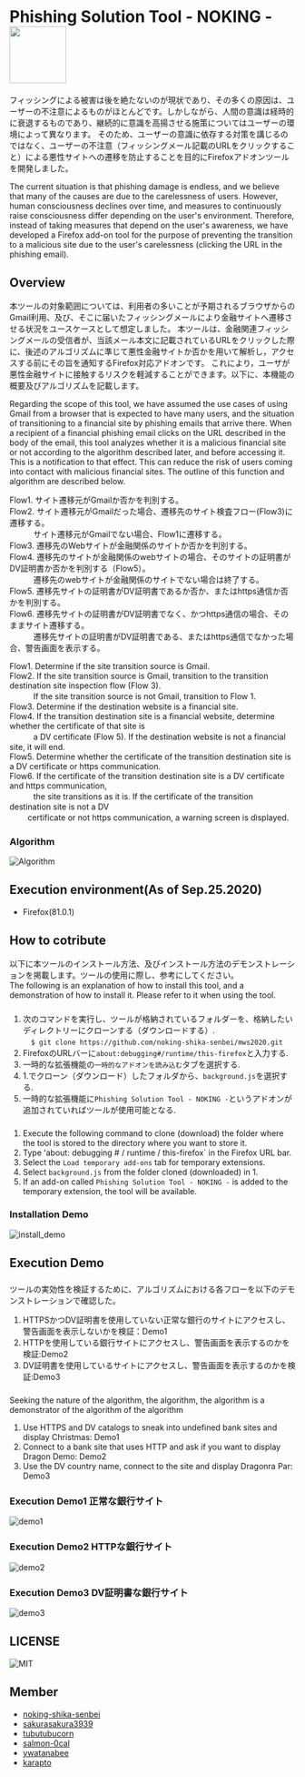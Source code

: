 # Phishing Solution Tool - NOKING - <img src="https://github.com/noking-shika-senbei/mws2020/blob/master/pictures/nokin-bank.png" width="100">
フィッシングによる被害は後を絶たないのが現状であり、その多くの原因は、ユーザーの不注意によるものがほとんどです。しかしながら、人間の意識は経時的に衰退するものであり、継続的に意識を高揚させる施策についてはユーザーの環境によって異なります。
そのため、ユーザーの意識に依存する対策を講じるのではなく、ユーザーの不注意（フィッシングメール記載のURLをクリックすること）による悪性サイトへの遷移を防止することを目的にFirefoxアドオンツールを開発しました。

The current situation is that phishing damage is endless, and we believe that many of the causes are due to the carelessness of users. However, human consciousness declines over time, and measures to continuously raise consciousness differ depending on the user's environment.
Therefore, instead of taking measures that depend on the user's awareness, we have developed a Firefox add-on tool for the purpose of preventing the transition to a malicious site due to the user's carelessness (clicking the URL in the phishing email).

## Overview
本ツールの対象範囲については、利用者の多いことが予期されるブラウザからのGmail利用、及び、そこに届いたフィッシングメールにより金融サイトへ遷移させる状況をユースケースとして想定しました。
本ツールは、金融関連フィッシングメールの受信者が、当該メール本文に記載されているURLをクリックした際に、後述のアルゴリズムに準じて悪性金融サイトか否かを用いて解析し，アクセスする前にその旨を通知するFirefox対応アドオンです。
これにより，ユーザが悪性金融サイトに接触するリスクを軽減することができます。以下に、本機能の概要及びアルゴリズムを記載します。

Regarding the scope of this tool, we have assumed the use cases of using Gmail from a browser that is expected to have many users, and the situation of transitioning to a financial site by phishing emails that arrive there.
When a recipient of a financial phishing email clicks on the URL described in the body of the email, this tool analyzes whether it is a malicious financial site or not according to the algorithm described later, and before accessing it. This is a notification to that effect.
This can reduce the risk of users coming into contact with malicious financial sites. The outline of this function and algorithm are described below.


Flow1. サイト遷移元がGmailか否かを判別する。  
Flow2. サイト遷移元がGmailだった場合、遷移先のサイト検査フロー(Flow3)に遷移する。  
　　　サイト遷移元がGmailでない場合、Flow1に遷移する。  
Flow3. 遷移先のWebサイトが金融関係のサイトか否かを判別する。  
Flow4. 遷移先のサイトが金融関係のwebサイトの場合、そのサイトの証明書がDV証明書か否かを判別する（Flow5）。  
　　　遷移先のwebサイトが金融関係のサイトでない場合は終了する。  
Flow5. 遷移先サイトの証明書がDV証明書であるか否か、またはhttps通信か否かを判別する。  
Flow6. 遷移先サイトの証明書がDV証明書でなく、かつhttps通信の場合、そのままサイト遷移する。  
　　　遷移先サイトの証明書がDV証明書である、またはhttps通信でなかった場合、警告画面を表示する。

Flow1. Determine if the site transition source is Gmail.  
Flow2. If the site transition source is Gmail, transition to the transition destination site inspection flow (Flow 3).  
　　　If the site transition source is not Gmail, transition to Flow 1.  
Flow3. Determine if the destination website is a financial site.  
Flow4. If the transition destination site is a financial website, determine whether the certificate of that site is  
　　　a DV certificate (Flow 5). If the destination website is not a financial site, it will end.  
Flow5. Determine whether the certificate of the transition destination site is a DV certificate or https communication.  
Flow6. If the certificate of the transition destination site is a DV certificate and https communication,  
　　　the site transitions as it is. If the certificate of the transition destination site is not a DV  
　   　certificate or not https communication, a warning screen is displayed.  

### Algorithm

![Algorithm](https://github.com/noking-shika-senbei/mws2020/blob/master/pictures/NokinFlow.png)

## Execution environment(As of Sep.25.2020)

- Firefox(81.0.1)

## How to cotribute

以下に本ツールのインストール方法、及びインストール方法のデモンストレーションを掲載します。ツールの使用に際し、参考にしてください。  
The following is an explanation of how to install this tool, and a demonstration of how to install it. Please refer to it when using the tool.
###
1. 次のコマンドを実行し、ツールが格納されているフォルダーを、格納したいディレクトリーにクローンする（ダウンロードする）.  
　`$ git clone https://github.com/noking-shika-senbei/mws2020.git`  
2. FirefoxのURLバーに`about:debugging#/runtime/this-firefox`と入力する.
3. 一時的な拡張機能の`一時的なアドオンを読み込む`タブを選択する.
4. 1.でクローン（ダウンロード）したフォルダから、`background.js`を選択する.
5. 一時的な拡張機能に`Phishing Solution Tool - NOKING -`というアドオンが追加されていればツールが使用可能となる.  
###
1. Execute the following command to clone (download) the folder where the tool is stored to the directory where you want to store it.
2. Type ʻabout: debugging # / runtime / this-firefox` in the Firefox URL bar.
3. Select the `Load temporary add-ons` tab for temporary extensions.
4. Select `background.js` from the folder cloned (downloaded) in 1.
5. If an add-on called `Phishing Solution Tool - NOKING -` is added to the temporary extension, the tool will be available.


<!--![Command](https://github.com/noking-shika-senbei/mws2020/blob/master/pictures/command.png)
![demo](https://github.com/noking-shika-senbei/mws2020/blob/master/pictures/HTC.png)-->

### Installation Demo
![install_demo](https://github.com/noking-shika-senbei/mws2020/blob/master/pictures/instration_demo.gif)

## Execution Demo
###
ツールの実効性を検証するために、アルゴリズムにおける各フローを以下のデモンストレーションで確認した。
1. HTTPSかつDV証明書を使用していない正常な銀行のサイトにアクセスし、警告画面を表示しないかを検証：Demo1
2. HTTPを使用している銀行サイトにアクセスし、警告画面を表示するのかを検証:Demo2
3. DV証明書を使用しているサイトにアクセスし、警告画面を表示するのかを検証:Demo3
###
Seeking the nature of the algorithm, the algorithm, the algorithm is a demonstrator of the algorithm of the algorithm
1. Use HTTPS and DV catalogs to sneak into undefined bank sites and display Christmas: Demo1
2. Connect to a bank site that uses HTTP and ask if you want to display Dragon Demo: Demo2
3. Use the DV country name, connect to the site and display Dragonra Par: Demo3

### Execution Demo1 正常な銀行サイト
![demo1](https://github.com/noking-shika-senbei/mws2020/blob/master/pictures/smbctb.gif)
### Execution Demo2 HTTPな銀行サイト <!--(デモサイトURL: [http://nokinshikasenbei-bank-demo.net/](http://nokinshikasenbei-bank-demo.net/))-->
![demo2](https://github.com/noking-shika-senbei/mws2020/blob/master/pictures/nokin-http.gif)
### Execution Demo3 DV証明書な銀行サイト <!--(デモサイトURL: [https://nokinshikasenbei-bank-demo.net/](https://nokinshikasenbei-bank-demo.net/))-->
![demo3](https://github.com/noking-shika-senbei/mws2020/blob/master/pictures/nokin-https.gif)
## LICENSE

![MIT](https://github.com/noking-shika-senbei/mws2020/blob/master/LICENSE)

## Member

- [noking-shika-senbei](https://github.com/noking-shika-senbei)
- [sakurasakura3939](https://github.com/sakurasakura3939)
- [tubutubucorn](https://github.com/tubutubucorn)
- [salmon-0cal](https://github.com/salmon-0cal)
- [ywatanabee](https://github.com/ywatanabee)
- [karapto](https://github.com/karapto)
